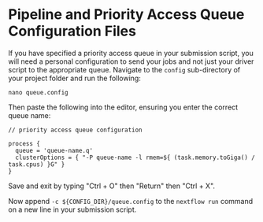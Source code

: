 # Pipeline and Priority Access Queue Configuration Files

If you have specified a priority access queue in your submission script, you will need a personal configuration to send your jobs and not just your driver script to the appropriate queue. Navigate to the `config` sub-directory of your project folder and run the following:

```shell
nano queue.config
```

Then paste the following into the editor, ensuring you enter the correct queue name:

```
// priority access queue configuration

process {
  queue = 'queue-name.q'
  clusterOptions = { "-P queue-name -l rmem=${ (task.memory.toGiga() / task.cpus) }G" }
}
```

Save and exit by typing "Ctrl + O" then "Return" then "Ctrl + X".

Now append `-c ${CONFIG_DIR}/queue.config` to the `nextflow run` command on a new line in your submission script.